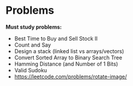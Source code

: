 # Problems

**Must study problems:**

- Best Time to Buy and Sell Stock II
- Count and Say
- Design a stack (linked list vs arrays/vectors)
- Convert Sorted Array to Binary Search Tree
- Hamming Distance (and Number of 1 Bits)
- Valid Sudoku 
- https://leetcode.com/problems/rotate-image/ 

